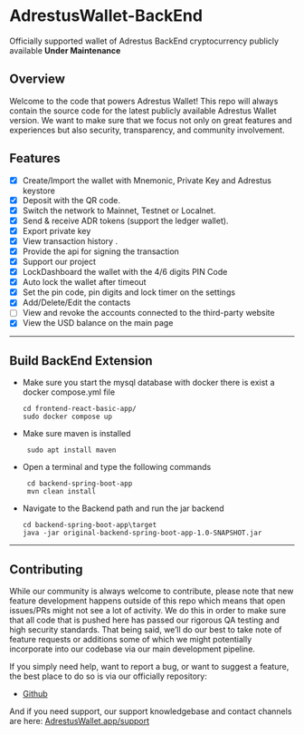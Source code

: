 # AdrestusWallet-BackEnd

Officially supported wallet of Adrestus BackEnd cryptocurrency publicly available **Under Maintenance**

## Overview

Welcome to the code that powers Adrestus Wallet! This repo will always
contain the source code for the latest publicly available Adrestus Wallet
version. We want to make sure that we focus not only on great features
and experiences but also security, transparency, and community involvement.

## Features

- [x] Create/Import the wallet with Mnemonic, Private Key and Adrestus keystore
- [x] Deposit with the QR code.
- [x] Switch the network to Mainnet, Testnet or Localnet.
- [x] Send & receive ADR tokens (support the ledger wallet).
- [x] Export private key
- [x] View transaction history .
- [x] Provide the api for signing the transaction
- [x] Support our project
- [x] LockDashboard the wallet with the 4/6 digits PIN Code
- [x] Auto lock the wallet after timeout
- [x] Set the pin code, pin digits and lock timer on the settings
- [x] Add/Delete/Edit the contacts
- [ ] View and revoke the accounts connected to the third-party website
- [x] View the USD balance on the main page

---

## Build BackEnd Extension

- Make sure you start the mysql database with docker there is exist a docker compose.yml file
  ```
  cd frontend-react-basic-app/
  sudo docker compose up
  ```
- Make sure maven is installed
   ```
    sudo apt install maven
  ```  
- Open a terminal and type the following commands
   ```
    cd backend-spring-boot-app
    mvn clean install
  ```
- Navigate to the Backend path and run the jar backend
  ```
  cd backend-spring-boot-app\target
  java -jar original-backend-spring-boot-app-1.0-SNAPSHOT.jar
  ```

---

## Contributing

While our community is always welcome to contribute, please note that
new feature development happens outside of this repo which means that
open issues/PRs might not see a lot of activity. We do this in order to
make sure that all code that is pushed here has passed our rigorous QA
testing and high security standards. That being said, we’ll do our best
to take note of feature requests or additions some of which we might
potentially incorporate into our codebase via our main development pipeline.

If you simply need help, want to report a bug, or want to suggest a feature, the best place to do so is via our
officially repository:

- [Github](https://github.com/Adrestus-net/Adrestus)

And if you need support, our support knowledgebase and contact channels are
here: [AdrestusWallet.app/support](https://www.adrestus.net/)